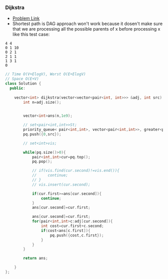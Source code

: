 ### Dijkstra
* [Problem Link](https://www.geeksforgeeks.org/problems/implementing-dijkstra-set-1-adjacency-matrix/1)
* Shortest path is DAG approach won't work because it dosen't make sure that we are processing all the possible parents
of x before processing x like this test case:
```text
4 4
0 1 10
0 2 1
2 1 1
1 3 1
0
```

```cpp
// Time O(V+ElogV), Worst O(E+ElogV)
// Space O(E+V)
class Solution {
  public:
    
    vector<int> dijkstra(vector<vector<pair<int, int>>> &adj, int src) {
        int n=adj.size();
       

        vector<int>ans(n,1e9);

        // set<pair<int,int>>St;
        priority_queue< pair<int,int>, vector<pair<int,int>>, greater<pair<int,int>> >pq;
        pq.push({0,src});

        // set<int>vis;

        while(pq.size()>0){
            pair<int,int>cur=pq.top();
            pq.pop();

            // if(vis.find(cur.second)!=vis.end()){
            //     continue;
            // }
            // vis.insert(cur.second);

            if(cur.first>=ans[cur.second]){
                continue;
            }
            ans[cur.second]=cur.first;

            ans[cur.second]=cur.first;
            for(pair<int,int>c:adj[cur.second]){
                int cost=cur.first+c.second;
                if(cost<ans[c.first]){
                    pq.push({cost,c.first});
                }
            }
        }

        return ans;

    }
};
```
